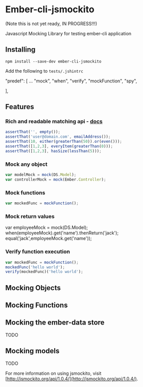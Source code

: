 # Ember-cli-jsmockito

(Note this is not yet ready, IN PROGRESS!!!)

Javascript Mocking Library for testing ember-cli application

## Installing
```
npm install --save-dev ember-cli-jsmockito
```

Add the following to `tests/.jshintrc`

  "predef": [
    ...
    "mock",
    "when",
    "verify",
    "mockFunction",
    "spy",
    
  ],

## Features

### Rich and readable matching api - [docs](http://danielmartins.ninja/jshamcrest/modules/matchers.html)
```javascript
assertThat('', empty());
assertThat('user@domain.com', emailAddress());
assertThat(10, either(greaterThan(50)).or(even()));
assertThat([1,2,3], everyItem(greaterThan(0)));
assertThat([1,2,3], hasSize(lessThan(5)));
```

### Mock any object
```javascript
var modelMock = mock(DS.Model);
var controllerMock = mock(Ember.Controller);
```
### Mock functions
```javascript
var mockedFunc = mockFunction();
```
### Mock return values
var employeeMock = mock(DS.Model);
when(employeeMock).get('name').thenReturn('jack');
equal('jack',employeeMock.get('name'));

### Verify function execution
```javascript
var mockedFunc = mockFunction();
mockedFunc('hello world');
verify(mockedFunc)('hello world');
```

## Mocking Objects

## Mocking Functions

## Mocking the ember-data store
TODO

## Mocking models
TODO

For more information on using jsmockito, visit [http://jsmockito.org/api/1.0.4/](http://jsmockito.org/api/1.0.4/).
